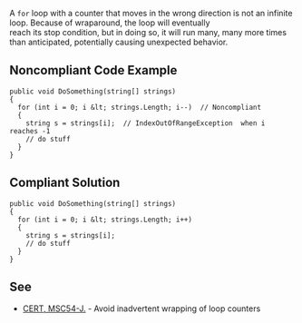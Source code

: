 
A `for` loop with a counter that moves in the wrong direction is not an infinite loop. Because of wraparound, the loop will eventually<br>reach its stop condition, but in doing so, it will run many, many more times than anticipated, potentially causing unexpected behavior.

## Noncompliant Code Example


    public void DoSomething(string[] strings)
    {
      for (int i = 0; i &lt; strings.Length; i--)  // Noncompliant
      {
        string s = strings[i];  // IndexOutOfRangeException  when i reaches -1
        // do stuff
      }
    }


## Compliant Solution


    public void DoSomething(string[] strings)
    {
      for (int i = 0; i &lt; strings.Length; i++)
      {
        string s = strings[i];
        // do stuff
      }
    }


## See

- [CERT, MSC54-J.](https://www.securecoding.cert.org/confluence/x/zYEzAg) - Avoid inadvertent wrapping of loop counters

